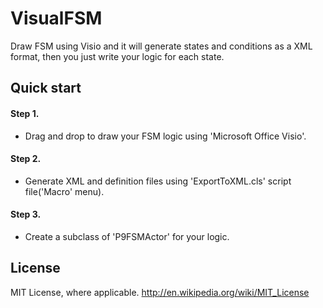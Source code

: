 # VisualFSM
Draw FSM using Visio and it will generate states and conditions as a XML format, then you just write your logic for each state.

## Quick start

#### Step 1. 
 - Drag and drop to draw your FSM logic using 'Microsoft Office Visio'.
 
#### Step 2. 
 - Generate XML and definition files using 'ExportToXML.cls' script file('Macro' menu).
 
#### Step 3. 
 - Create a subclass of 'P9FSMActor' for your logic.
 
 
 
## License
 MIT License, where applicable. http://en.wikipedia.org/wiki/MIT_License
